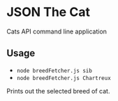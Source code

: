 # JSON The Cat

Cats API command line application

## Usage

- `node breedFetcher.js sib`
- `node breedFetcher.js Chartreux`

Prints out the selected breed of cat.